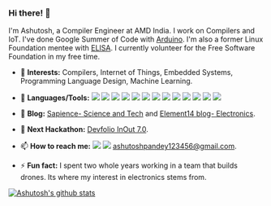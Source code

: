 ### Hi there! 👋

I'm Ashutosh, a Compiler Engineer at AMD India. I work on Compilers and IoT. I've done Google Summer of Code with [Arduino](https://summerofcode.withgoogle.com/archive/2020/projects/6579687536459776/). I'm also a former Linux Foundation mentee with [ELISA](https://mentorship.lfx.linuxfoundation.org/mentee/5f570491-9268-4250-a64d-9b5d386444e2). I currently volunteer for the Free Software Foundation in my free time.

- 🔭 **Interests:** Compilers, Internet of Things, Embedded Systems, Programming Language Design, Machine Learning.

- 🌱 **Languages/Tools:** <img src="https://img.shields.io/badge/c%20-%2300599C.svg?&style=for-the-badge&logo=c&logoColor=white"/> <img src="https://img.shields.io/badge/c++%20-%2300599C.svg?&style=for-the-badge&logo=c%2B%2B&ogoColor=white"/> <img src="https://img.shields.io/badge/shell_script%20-%23121011.svg?&style=for-the-badge&logo=gnu-bash&logoColor=white"/> <img src="https://img.shields.io/badge/python%20-%2314354C.svg?&style=for-the-badge&logo=python&logoColor=white"/> <img src="https://img.shields.io/badge/java-%23ED8B00.svg?&style=for-the-badge&logo=java&logoColor=white"/> <img src="https://img.shields.io/badge/latex%20-%23008080.svg?&style=for-the-badge&logo=latex&logoColor=white"/> <img src="https://img.shields.io/badge/markdown-%23000000.svg?&style=for-the-badge&logo=markdown&logoColor=white"/> <img src="https://img.shields.io/badge/adobe%20-%23FF0000.svg?&style=for-the-badge&logo=adobe&logoColor=white"/> <img src="https://img.shields.io/badge/adobe%20xd%20-%23FF26BE.svg?&style=for-the-badge&logo=adobe%20xd&logoColor=white"/> <img src="https://img.shields.io/badge/git%20-%23F05033.svg?&style=for-the-badge&logo=git&logoColor=white"/> <img src="https://img.shields.io/badge/github%20-%23121011.svg?&style=for-the-badge&logo=github&logoColor=white"/> <img src="https://img.shields.io/badge/-Arduino-00979D?style=for-the-badge&logo=Arduino&logoColor=white"/> <img src="https://img.shields.io/badge/-Raspberry%20Pi-C51A4A?style=for-the-badge&logo=Raspberry-Pi"/>

- 👯 **Blog:** [Sapience- Science and Tech](https://sapience2017.wordpress.com/) and [Element14 blog- Electronics](https://www.element14.com/community/people/ashutosh_pandey).

- 🤔 **Next Hackathon:** [Devfolio InOut 7.0](https://www.hackinout.co/).

- 📫 **How to reach me:** [<img src="https://img.shields.io/badge/linkedin%20-%230077B5.svg?&style=for-the-badge&logo=linkedin&logoColor=white"/>](https://www.linkedin.com/in/ashupdsce/) [<img src="https://img.shields.io/badge/<handle>%20-%23E4405F.svg?&style=for-the-badge&logo=Instagram&logoColor=white"/>](https://www.instagram.com/ashutoshpandey12/) [ashutoshpandey123456@gmail.com](mailto:ashutoshpandey123456@gmail.com).

- ⚡ **Fun fact:** I spent two whole years working in a team that builds drones. Its where my interest in electronics stems from.

[![Ashutosh's github stats](https://github-readme-stats.vercel.app/api?username=AshutoshPandey123456)](https://github.com/AshutoshPandey123456/AshutoshPandey123456)
